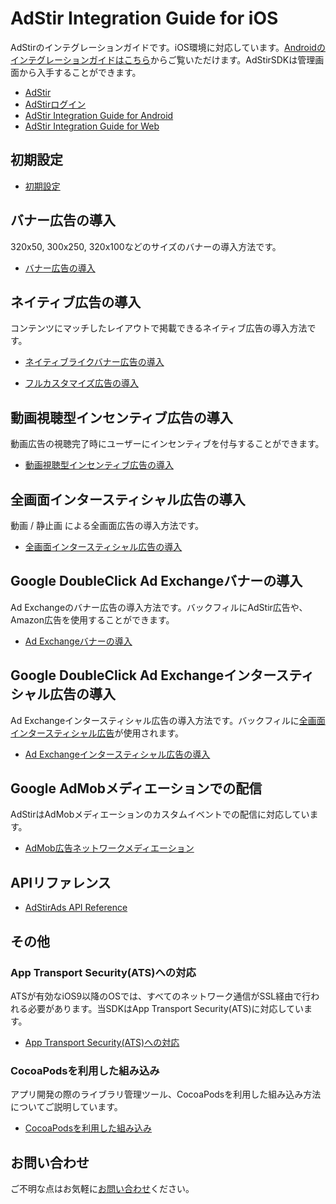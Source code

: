 # AdStir Integration Guide for iOS

AdStirのインテグレーションガイドです。iOS環境に対応しています。[Androidのインテグレーションガイドはこちら](https://github.com/united-adstir/AdStir-Integration-Guide-Android/ "Androidののインテグレーションガイド")からご覧いただけます。AdStirSDKは管理画面から入手することができます。

* [AdStir](https://ja.ad-stir.com/ "AdStir")
* [AdStirログイン](https://ja.ad-stir.com/login "AdStirログイン")
* [AdStir Integration Guide for Android](https://github.com/united-adstir/AdStir-Integration-Guide-Android/ "AdStir Integration Guide for Android")
* [AdStir Integration Guide for Web](https://github.com/united-adstir/AdStir-Integration-Guide-Web/ "AdStir Integration Guide for Web")

## 初期設定

* [初期設定](https://github.com/united-adstir/AdStir-Integration-Guide-iOS/wiki/%E5%88%9D%E6%9C%9F%E8%A8%AD%E5%AE%9A)

## バナー広告の導入

320x50, 300x250, 320x100などのサイズのバナーの導入方法です。

* [バナー広告の導入](https://github.com/united-adstir/AdStir-Integration-Guide-iOS/wiki/%E3%83%90%E3%83%8A%E3%83%BC%E5%BA%83%E5%91%8A%E3%81%AE%E5%B0%8E%E5%85%A5 "バナー広告の導入")

## ネイティブ広告の導入

コンテンツにマッチしたレイアウトで掲載できるネイティブ広告の導入方法です。

* [ネイティブライクバナー広告の導入](https://github.com/united-adstir/AdStir-Integration-Guide-iOS/wiki/%E3%83%8D%E3%82%A4%E3%83%86%E3%82%A3%E3%83%96%E3%83%A9%E3%82%A4%E3%82%AF%E3%83%90%E3%83%8A%E3%83%BC%E3%81%AE%E6%8E%B2%E8%BC%89 "ネイティブライクバナー広告の導入")

* [フルカスタマイズ広告の導入](https://github.com/united-adstir/AdStir-Integration-Guide-iOS/wiki/%E3%83%8D%E3%82%A4%E3%83%86%E3%82%A3%E3%83%96%E5%BA%83%E5%91%8A%E3%81%AE%E5%B0%8E%E5%85%A5 "フルカスタマイズ広告の導入")

## 動画視聴型インセンティブ広告の導入

動画広告の視聴完了時にユーザーにインセンティブを付与することができます。

* [動画視聴型インセンティブ広告の導入](https://github.com/united-adstir/AdStir-Integration-Guide-iOS/wiki/%E5%8B%95%E7%94%BB%E3%83%AA%E3%83%AF%E3%83%BC%E3%83%89%E5%BA%83%E5%91%8A%E3%81%AE%E5%B0%8E%E5%85%A5 "動画視聴型インセンティブ広告の導入")

## 全画面インタースティシャル広告の導入

動画 / 静止画 による全画面広告の導入方法です。

* [全画面インタースティシャル広告の導入](https://github.com/united-adstir/AdStir-Integration-Guide-iOS/wiki/%E3%83%95%E3%83%AB%E3%82%B9%E3%82%AF%E3%83%AA%E3%83%BC%E3%83%B3%E5%BA%83%E5%91%8A%E3%81%AE%E5%B0%8E%E5%85%A5 "全画面インタースティシャル広告の導入")

## Google DoubleClick Ad Exchangeバナーの導入

Ad Exchangeのバナー広告の導入方法です。バックフィルにAdStir広告や、Amazon広告を使用することができます。

* [Ad Exchangeバナーの導入](https://github.com/united-adstir/AdStir-Integration-Guide-iOS/wiki/Ad-Exchange-%E3%82%A2%E3%83%97%E3%83%AA%E5%86%85%E5%BA%83%E5%91%8A%E3%81%AE%E5%B0%8E%E5%85%A5 "Google DoubleClick Ad Exchangeバナーの導入")

## Google DoubleClick Ad Exchangeインタースティシャル広告の導入

Ad Exchangeインタースティシャル広告の導入方法です。バックフィルに[全画面インタースティシャル広告](#全画面インタースティシャル広告の導入)が使用されます。

* [Ad Exchangeインタースティシャル広告の導入](https://github.com/united-adstir/AdStir-Integration-Guide-iOS/wiki/AdExchange%E3%82%A4%E3%83%B3%E3%82%BF%E3%83%BC%E3%82%B9%E3%83%86%E3%82%A3%E3%82%B7%E3%83%A3%E3%83%AB%E5%BA%83%E5%91%8A%E3%81%AE%E5%B0%8E%E5%85%A5 "Ad Exchangeインタースティシャル広告の導入")

## Google AdMobメディエーションでの配信

AdStirはAdMobメディエーションのカスタムイベントでの配信に対応しています。

* [AdMob広告ネットワークメディエーション](https://github.com/united-adstir/AdStir-Integration-Guide-iOS/wiki/AdMob%E5%BA%83%E5%91%8A%E3%83%8D%E3%83%83%E3%83%88%E3%83%AF%E3%83%BC%E3%82%AF%E3%83%A1%E3%83%87%E3%82%A3%E3%82%A8%E3%83%BC%E3%82%B7%E3%83%A7%E3%83%B3 "AdMob広告ネットワークメディエーション")

## APIリファレンス
* [AdStirAds API Reference](https://github.com/united-adstir/AdStir-Integration-Guide-iOS/wiki/AdStirAds-API-Reference)

## その他

### App Transport Security(ATS)への対応 

ATSが有効なiOS9以降のOSでは、すべてのネットワーク通信がSSL経由で行われる必要があります。当SDKはApp Transport Security(ATS)に対応しています。

* [App Transport Security(ATS)への対応](https://github.com/united-adstir/AdStir-Integration-Guide-iOS/wiki/App-Transport-Security%28ATS%29%E3%81%B8%E3%81%AE%E5%AF%BE%E5%BF%9C "App Transport Security(ATS)への対応 ")

### CocoaPodsを利用した組み込み

アプリ開発の際のライブラリ管理ツール、CocoaPodsを利用した組み込み方法についてご説明しています。

* [CocoaPodsを利用した組み込み](https://github.com/united-adstir/AdStir-Integration-Guide-iOS/wiki/CocoaPods%E3%82%92%E5%88%A9%E7%94%A8%E3%81%97%E3%81%9F%E7%B5%84%E3%81%BF%E8%BE%BC%E3%81%BF "CocoaPodsを利用した組み込み")

## お問い合わせ

ご不明な点はお気軽に[お問い合わせ](https://ja.ad-stir.com/contact "お問い合わせ")ください。
